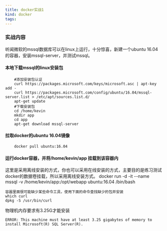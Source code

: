 ```yaml
---
title: docker实战1
kind: docker
tags:
---
```



### 实战内容

听闻微软的mssql数据库可以在linux上运行，十分惊喜，新建一个ubuntu 16.04的容器，安装mssql-server，并测试mssql。

#### 本地下载mssql的linux安装包
```shell
    #添加安装包认证
    curl https://packages.microsoft.com/keys/microsoft.asc | apt-key add -
    curl https://packages.microsoft.com/config/ubuntu/16.04/mssql-server.list > /etc/apt/sources.list.d/
    apt-get update
    #下载安装包
    cd /home/kevin
    mkdir app
    cd app
    apt-get download mssql-server  
```

#### 拉取docker的ubuntu 16.04镜像
```shell
    docker pull ubuntu:16.04  
```

#### 运行docker容器，并将/home/kevin/app 挂载到该容器内
这里是采用离线安装的方式，你也可以采用在线安装的方式，主要目的是练习测试docker的数据卷挂载，所以采用离线安装方式。
docker run -d -it --name mssql -v /home/kevin/app:/opt/webapp ubuntu:16.04 /bin/bash
```shell
容器里面很可能缺少某些命令工具，使用下面的命令查找缺少的包并安装
which curl
dpkg -S /usr/bin/curl
```

物理机内存要求有3.25G才能安装
```error
ERROR: This machine must have at least 3.25 gigabytes of memory to install Microsoft(R) SQL Server(R).
```


